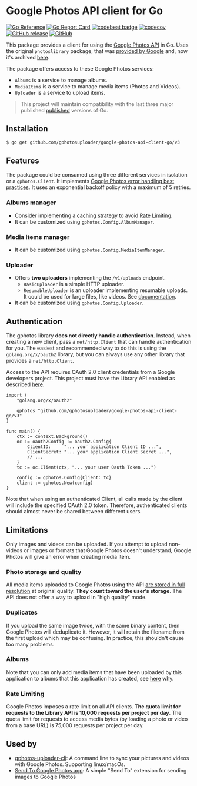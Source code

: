 # Google Photos API client for Go
[![Go Reference](https://pkg.go.dev/badge/github.com/gphotosuploader/google-photos-api-client-go/v3.svg)](https://pkg.go.dev/github.com/gphotosuploader/google-photos-api-client-go/v3)
[![Go Report Card](https://goreportcard.com/badge/github.com/gphotosuploader/google-photos-api-client-go)](https://goreportcard.com/report/github.com/gphotosuploader/google-photos-api-client-go)
[![codebeat badge](https://codebeat.co/badges/c0ab08dd-11b3-406e-bbcc-b9d4a90aedf6)](https://codebeat.co/projects/github-com-gphotosuploader-google-photos-api-client-go-main)
[![codecov](https://codecov.io/gh/gphotosuploader/google-photos-api-client-go/branch/main/graph/badge.svg)](https://codecov.io/gh/gphotosuploader/google-photos-api-client-go)
[![GitHub release](https://img.shields.io/github/release/gphotosuploader/google-photos-api-client-go.svg)](https://github.com/gphotosuploader/google-photos-api-client-go/releases/latest)
[![GitHub](https://img.shields.io/github/license/gphotosuploader/google-photos-api-client-go.svg)](LICENSE)

[iDocumentation]: https://pkg.go.dev/github.com/gphotosuploader/google-photos-api-client-go/v3

This package provides a client for using the [Google Photos API](https://developers.google.com/photos) in Go. Uses the original `photoslibrary` package, that was [provided by Google](https://code-review.googlesource.com/c/google-api-go-client/+/39951) and, now it's archived [here](https://github.com/gphotosuploader/googlemirror). 

The package offers access to these Google Photos services:
- `Albums` is a service to manage albums.
- `MediaItems` is a service to manage media items (Photos and Videos).
- `Uploader` is a service to upload items.

> This project will maintain compatibility with the last three major published [published](https://golang.org/doc/devel/release.html) versions of Go.

## Installation

```bash
$ go get github.com/gphotosuploader/google-photos-api-client-go/v3
```

## Features

The package could be consumed using three different services in isolation or a `gphotos.Client`. It implements [Google Photos error handling best practices](https://developers.google.com/photos/library/guides/best-practices#error-handling). It uses an exponential backoff policy with a maximum of 5 retries.

### Albums manager

- Consider implementing a [caching strategy](https://developers.google.com/photos/library/guides/best-practices#caching) to avoid [Rate Limiting](#rate-limiting).
- It can be customized using `gphotos.Config.AlbumManager`.

### Media Items manager

- It can be customized using `gphotos.Config.MediaItemManager`.

### Uploader

- Offers **two uploaders** implementing the `/v1/uploads` endpoint.
  - `BasicUploader` is a simple HTTP uploader.
  - `ResumableUploader` is an uploader implementing resumable uploads. It could be used for large files, like videos. See [documentation][iDocumentation].
- It can be customized using `gphotos.Config.Uploader`.

## Authentication
The gphotos library **does not directly handle authentication**. Instead, when creating a new client, pass a `net/http.Client` that can handle authentication for you. The easiest and recommended way to do this is using the `golang.org/x/oauth2` library, but you can always use any other library that provides a `net/http.Client`.

Access to the API requires OAuth 2.0 client credentials from a Google developers project. This project must have the Library API enabled as described [here](https://developers.google.com/photos/library/guides/get-started).

```
import (
    "golang.org/x/oauth2"

    gphotos "github.com/gphotosuploader/google-photos-api-client-go/v3"
)

func main() {
    ctx := context.Background()
    oc := oauth2Config := oauth2.Config{
        ClientID:     "... your application Client ID ...",
        ClientSecret: "... your application Client Secret ...",
        // ...
    }
    tc := oc.Client(ctx, "... your user Oauth Token ...")
    
    config := gphotos.Config{Client: tc}
    client := gphotos.New(config)
}
```

Note that when using an authenticated Client, all calls made by the client will include the specified OAuth 2.0 token. Therefore, authenticated clients should almost never be shared between different users.

## Limitations
Only images and videos can be uploaded. If you attempt to upload non-videos or images or formats that Google Photos doesn't understand, Google Photos will give an error when creating media item.

### Photo storage and quality
All media items uploaded to Google Photos using the API [are stored in full resolution](https://support.google.com/photos/answer/6220791) at original quality. **They count toward the user’s storage**. The API does not offer a way to upload in "high quality" mode.

### Duplicates
If you upload the same image twice, with the same binary content, then Google Photos will deduplicate it. However, it will retain the filename from the first upload which may be confusing. In practice, this shouldn't cause too many problems.

### Albums
Note that you can only add media items that have been uploaded by this application to albums that this application has created, see [here](https://developers.google.com/photos/library/guides/manage-albums#adding-items-to-album) why.

### Rate Limiting
Google Photos imposes a rate limit on all API clients. **The quota limit for requests to the Library API is 10,000 requests per project per day**. The quota limit for requests to access media bytes (by loading a photo or video from a base URL) is 75,000 requests per project per day.

## Used by

* [gphotos-uploader-cli](https://github.com/gphotosuploader/gphotos-uploader-cli): A command line to sync your pictures and videos with Google Photos. Supporting linux/macOs.
* [Send To Google Photos app](https://github.com/arran4/send-to-google-photos): A simple "Send To" extension for sending images to Google Photos
